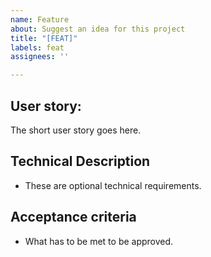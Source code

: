```yaml
---
name: Feature
about: Suggest an idea for this project
title: "[FEAT]"
labels: feat
assignees: ''

---
```


## User story:
The short user story goes here.

## Technical Description
* These are optional technical requirements.

## Acceptance criteria
* What has to be met to be approved.
